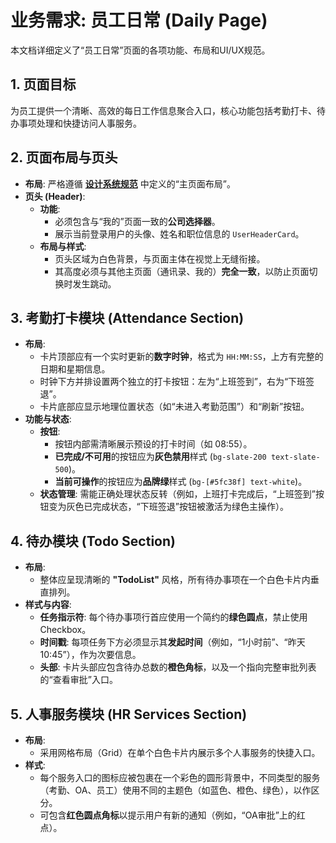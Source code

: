 # 业务需求: 员工日常 (Daily Page)

本文档详细定义了“员工日常”页面的各项功能、布局和UI/UX规范。

## 1. 页面目标

为员工提供一个清晰、高效的每日工作信息聚合入口，核心功能包括考勤打卡、待办事项处理和快捷访问人事服务。

## 2. 页面布局与页头

-   **布局**: 严格遵循 **[设计系统规范](./design_system.md)** 中定义的“主页面布局”。
-   **页头 (Header)**:
    -   **功能**:
        -   必须包含与“我的”页面一致的**公司选择器**。
        -   展示当前登录用户的头像、姓名和职位信息的 `UserHeaderCard`。
    -   **布局与样式**:
        -   页头区域为白色背景，与页面主体在视觉上无缝衔接。
        -   其高度必须与其他主页面（通讯录、我的）**完全一致**，以防止页面切换时发生跳动。

## 3. 考勤打卡模块 (Attendance Section)

-   **布局**:
    -   卡片顶部应有一个实时更新的**数字时钟**，格式为 `HH:MM:SS`，上方有完整的日期和星期信息。
    -   时钟下方并排设置两个独立的打卡按钮：左为“上班签到”，右为“下班签退”。
    -   卡片底部应显示地理位置状态（如“未进入考勤范围”）和“刷新”按钮。
-   **功能与状态**:
    -   **按钮**:
        -   按钮内部需清晰展示预设的打卡时间（如 08:55）。
        -   **已完成/不可用**的按钮应为**灰色禁用**样式 (`bg-slate-200 text-slate-500`)。
        -   **当前可操作**的按钮应为**品牌绿**样式 (`bg-[#5fc38f] text-white`)。
    -   **状态管理**: 需能正确处理状态反转（例如，上班打卡完成后，“上班签到”按钮变为灰色已完成状态，“下班签退”按钮被激活为绿色主操作）。

## 4. 待办模块 (Todo Section)

-   **布局**:
    -   整体应呈现清晰的 **"TodoList"** 风格，所有待办事项在一个白色卡片内垂直排列。
-   **样式与内容**:
    -   **任务指示符**: 每个待办事项行首应使用一个简约的**绿色圆点**，禁止使用 Checkbox。
    -   **时间戳**: 每项任务下方必须显示其**发起时间**（例如，“1小时前”、“昨天 10:45”），作为次要信息。
    -   **头部**: 卡片头部应包含待办总数的**橙色角标**，以及一个指向完整审批列表的“查看审批”入口。

## 5. 人事服务模块 (HR Services Section)

-   **布局**:
    -   采用网格布局（Grid）在单个白色卡片内展示多个人事服务的快捷入口。
-   **样式**:
    -   每个服务入口的图标应被包裹在一个彩色的圆形背景中，不同类型的服务（考勤、OA、员工）使用不同的主题色（如蓝色、橙色、绿色），以作区分。
    -   可包含**红色圆点角标**以提示用户有新的通知（例如，“OA审批”上的红点）。
